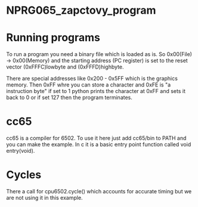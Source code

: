 # NPRG065_zapctovy_program

# Running programs

To run a program you need a binary file which is loaded as is. So 0x00(File) -> 0x00(Memory) and the starting address (PC register) is set to the reset vector (0xFFFC)lowbyte and (0xFFFD)highbyte.

There are special addresses like 0x200 - 0x5FF which is the graphics memory.
Then 0xFF whre you can store a character and 0xFE is "a instruction byte" if set to 1 python prints the character at 0xFF and sets it back to 0 or if set 127 then the program terminates.

# cc65

cc65 is a compiler for 6502. To use it here just add cc65/bin to PATH and you can make the example.
In c it is a basic entry point function called void entry(void).

# Cycles

There a call for cpu6502.cycle() which accounts for accurate timing but we are not using it in this example.